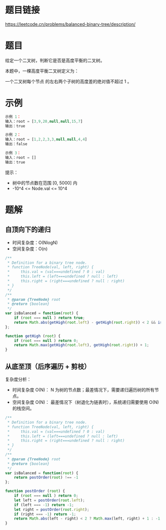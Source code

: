 
# 题目链接

https://leetcode.cn/problems/balanced-binary-tree/description/

# 题目

给定一个二叉树，判断它是否是高度平衡的二叉树。

本题中，一棵高度平衡二叉树定义为：

一个二叉树每个节点 的左右两个子树的高度差的绝对值不超过 1 。

# 示例

```js
示例 1：
输入：root = [3,9,20,null,null,15,7]
输出：true

示例 2：
输入：root = [1,2,2,3,3,null,null,4,4]
输出：false

示例 3：
输入：root = []
输出：true
```

提示：

- 树中的节点数在范围 [0, 5000] 内
- -10^4 <= Node.val <= 10^4

# 题解

## 自顶向下的递归

- 时间复杂度：O(NlogN)
- 空间复杂度：O(n)

```js
/**
 * Definition for a binary tree node.
 * function TreeNode(val, left, right) {
 *     this.val = (val===undefined ? 0 : val)
 *     this.left = (left===undefined ? null : left)
 *     this.right = (right===undefined ? null : right)
 * }
 */
/**
 * @param {TreeNode} root
 * @return {boolean}
 */
var isBalanced = function(root) {
    if (root === null ) return true;
    return Math.abs(getHigh(root.left) - getHigh(root.right)) < 2 && isBalanced(root.left) && isBalanced(root.right); 
};

function getHigh (root) {
    if (root === null ) return 0;
    return Math.max(getHigh(root.left), getHigh(root.right)) + 1;
}
```

## 从底至顶（后序遍历 + 剪枝）

复杂度分析：

- 时间复杂度 O(N)： N 为树的节点数；最差情况下，需要递归遍历树的所有节点。
- 空间复杂度 O(N)： 最差情况下（树退化为链表时），系统递归需要使用 O(N) 的栈空间。

```js
/**
 * Definition for a binary tree node.
 * function TreeNode(val, left, right) {
 *     this.val = (val===undefined ? 0 : val)
 *     this.left = (left===undefined ? null : left)
 *     this.right = (right===undefined ? null : right)
 * }
 */
/**
 * @param {TreeNode} root
 * @return {boolean}
 */
var isBalanced = function(root) {
    return postOrder(root) !== -1 
};

function postOrder (root) {
    if (root === null ) return 0;
    let left = postOrder(root.left);
    if (left === -1) return -1;
    let right = postOrder(root.right);
    if (right === -1) return -1;
    return Math.abs(left - right) < 2 ? Math.max(left, right) + 1 : -1;
}
```
